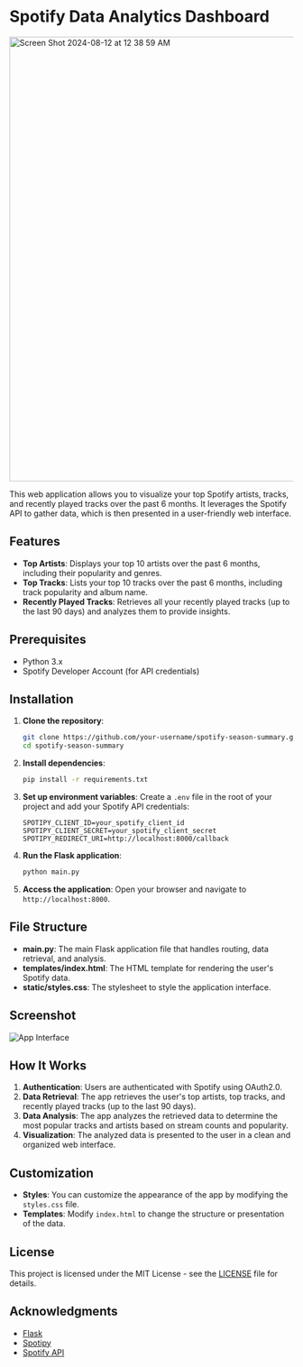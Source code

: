 # Spotify Data Analytics Dashboard

<img width="789" alt="Screen Shot 2024-08-12 at 12 38 59 AM" src="https://github.com/user-attachments/assets/37b686fb-183a-4030-b904-8db92f3ccc7d">

This web application allows you to visualize your top Spotify artists, tracks, and recently played tracks over the past 6 months. It leverages the Spotify API to gather data, which is then presented in a user-friendly web interface.

## Features

- **Top Artists**: Displays your top 10 artists over the past 6 months, including their popularity and genres.
- **Top Tracks**: Lists your top 10 tracks over the past 6 months, including track popularity and album name.
- **Recently Played Tracks**: Retrieves all your recently played tracks (up to the last 90 days) and analyzes them to provide insights.

## Prerequisites

- Python 3.x
- Spotify Developer Account (for API credentials)

## Installation

1. **Clone the repository**:
   ```bash
   git clone https://github.com/your-username/spotify-season-summary.git
   cd spotify-season-summary
   ```

2. **Install dependencies**:
   ```bash
   pip install -r requirements.txt
   ```

3. **Set up environment variables**:
   Create a `.env` file in the root of your project and add your Spotify API credentials:
   ```
   SPOTIPY_CLIENT_ID=your_spotify_client_id
   SPOTIPY_CLIENT_SECRET=your_spotify_client_secret
   SPOTIPY_REDIRECT_URI=http://localhost:8000/callback
   ```

4. **Run the Flask application**:
   ```bash
   python main.py
   ```

5. **Access the application**:
   Open your browser and navigate to `http://localhost:8000`.

## File Structure

- **main.py**: The main Flask application file that handles routing, data retrieval, and analysis.
- **templates/index.html**: The HTML template for rendering the user's Spotify data.
- **static/styles.css**: The stylesheet to style the application interface.

## Screenshot

![App Interface](https://github.com/user-attachments/assets/37b686fb-183a-4030-b904-8db92f3ccc7d)

## How It Works

1. **Authentication**: Users are authenticated with Spotify using OAuth2.0.
2. **Data Retrieval**: The app retrieves the user's top artists, top tracks, and recently played tracks (up to the last 90 days).
3. **Data Analysis**: The app analyzes the retrieved data to determine the most popular tracks and artists based on stream counts and popularity.
4. **Visualization**: The analyzed data is presented to the user in a clean and organized web interface.

## Customization

- **Styles**: You can customize the appearance of the app by modifying the `styles.css` file.
- **Templates**: Modify `index.html` to change the structure or presentation of the data.

## License

This project is licensed under the MIT License - see the [LICENSE](LICENSE) file for details.

## Acknowledgments

- [Flask](https://flask.palletsprojects.com/)
- [Spotipy](https://spotipy.readthedocs.io/)
- [Spotify API](https://developer.spotify.com/documentation/web-api/)
